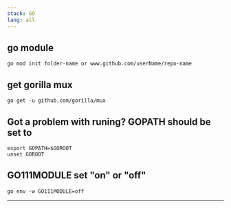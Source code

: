 ```yaml
---
stack: GO
lang: all
---
```


## go module
```
go mod init folder-name or www.github.com/userName/repo-name
```

## get gorilla mux
```
go get -u github.com/gorilla/mux
```

## Got a problem with runing? GOPATH should be set to
```
export GOPATH=$GOROOT
unset GOROOT
```

##  GO111MODULE set "on" or "off"
```
go env -w GO111MODULE=off
```

---